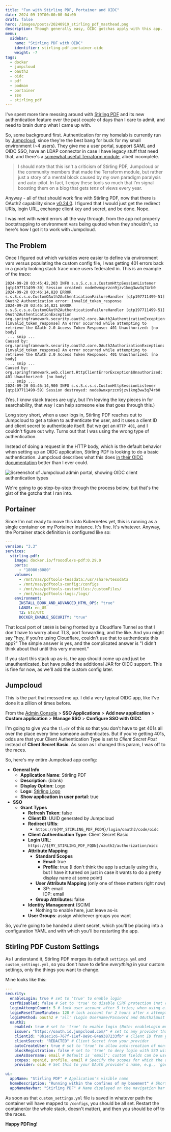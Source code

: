 ```yaml
---
title: "Fun with Stirling PDF, Portainer and OIDC"
date: 2024-09-19T00:00:00-04:00
draft: false
hero: /images/posts/20240919_stirling_pdf_masthead.png
description: Though generally easy, OIDC gotchas apply with this app.
menu:
  sidebar:
    name: "Stirling PDF with OIDC"
    identifier: stirling-pdf-portainer-oidc
    weight: -7
tags:
  - docker
  - jumpcloud
  - oauth2
  - oidc
  - pdf
  - podman
  - portainer
  - sso
  - stirling_pdf
---
```


I've spent more time messing around with [Stirling PDF](https://github.com/Stirling-Tools/Stirling-PDF.git) and its new authentication feature over the past couple of days than I care to admit, and need to brain dump what I came up with.

So, some background first. Authentication for my homelab is currently run by [Jumpcloud](https://jumpcloud.com), since they're the best bang for buck for my small environment (~4 users). They give me a user portal, support SAML and OIDC SSO, have an LDAP connector in case I have legacy stuff that need that, and there's a [somewhat useful Terraform module](https://registry.terraform.io/providers/Paynetworx/jumpcloud/), albeit incomplete.

> I should note that this isn't a criticism of Stirling PDF, Jumpcloud or the community members that made the Terraform module, but rather just a story of a mental block caused by my own paradigm paralysis and auto-pilot. In fact, I enjoy these tools so much that I'm signal boosting them on a blog that gets _tens_ of views every year.

Anyway - all of that should work fine with Stirling PDF, now that there is OAuth2 capability since [v0.24.0](https://github.com/Stirling-Tools/Stirling-PDF/releases/tag/v0.24.0). I figured that I would just get the redirect URIs, login URL, exchange client key and secret, and be done. Nope.

I was met with weird errors all the way through, from the app not properly bootstrapping to environment vars being quoted when they shouldn't, so here's how I got it to work with Jumpcloud.

## The Problem

Once I figured out which variables were easier to define via environment vars versus populating the custom config file, I was getting 401 errors back in a gnarly looking stack trace once users federated in. This is an example of the trace:

```plain
2024-09-20 03:45:42,203 INFO s.s.S.c.s.s.CustomHttpSessionListener [qtp197711499-30] Session created: node0wmxprzcn9jzv1kmg3ww3q74rb0
2024-09-20 03:46:14,820 ERROR s.s.S.c.s.o.CustomOAuth2AuthenticationFailureHandler [qtp197711499-51] OAuth2 Authentication error: invalid_token_response
2024-09-20 03:46:14,821 ERROR s.s.S.c.s.o.CustomOAuth2AuthenticationFailureHandler [qtp197711499-51] OAuth2AuthenticationException
org.springframework.security.oauth2.core.OAuth2AuthenticationException: [invalid_token_response] An error occurred while attempting to retrieve the OAuth 2.0 Access Token Response: 401 Unauthorized: [no body]
 ... snip ...
Caused by: org.springframework.security.oauth2.core.OAuth2AuthorizationException: [invalid_token_response] An error occurred while attempting to retrieve the OAuth 2.0 Access Token Response: 401 Unauthorized: [no body]
 ... snip ...
Caused by: org.springframework.web.client.HttpClientErrorException$Unauthorized: 401 Unauthorized: [no body]
 ... snip ...
2024-09-20 03:46:14,900 INFO s.s.S.c.s.s.CustomHttpSessionListener [qtp197711499-59] Session destroyed: node0wmxprzcn9jzv1kmg3ww3q74rb0
```

(Yes, I know stack traces are ugly, but I'm leaving the key pieces in for searchability, that way I can help someone else that goes through this.)

Long story short, when a user logs in, Stirling PDF reaches out to Jumpcloud to get a token to authenticate the user, and it uses a client ID and client secret to authenticate itself. But we get an `HTTP 401`, and I couldn't figure out why. Turns out that I was using the wrong type of authentication.

Instead of doing a request in the HTTP body, which is the default behavior when setting up an OIDC application, Stirling PDF is looking to do a basic authentication. Jumpcloud describes what this does [in their OIDC documentation](https://jumpcloud.com/support/sso-with-oidc#endpoint-configuration) better than I ever could.

![Screenshot of Jumpcloud admin portal, showing OIDC client authentication types](/images/posts/20240919_jumpcloud_oidc_authtype.png)

We're going to go step-by-step through the process below, but that's the gist of the gotcha that I ran into.

## Portainer

Since I'm not ready to move this into Kubernetes yet, this is running as a single container on my Portainer instance. It's fine. It's whatever. Anyway, the Portainer stack definition is configured like so:

```yaml
---
version: "3.3"
services:
  stirling-pdf:
    image: docker.io/frooodle/s-pdf:0.29.0
    ports:
      - "18080:8080"
    volumes:
      - /mnt/nas/pdftools-tessdata:/usr/share/tessdata
      - /mnt/nas/pdftools-config:/configs
      - /mnt/nas/pdftools-customfiles:/customFiles/
      - /mnt/nas/pdftools-logs:/logs/
    environment:
      INSTALL_BOOK_AND_ADVANCED_HTML_OPS: "true"
      LANGS: en_US
      TZ: Etc/UTC
      DOCKER_ENABLE_SECURITY: "true"
```

That local port of `18080` is being fronted by a Cloudflare Tunnel so that I don't have to worry about TLS, port forwarding, and the like. And you might say "hey, if you're using Cloudflare, couldn't use that to authenticate this app?" The simple answer is yes, and the complicated answer is "I didn't think about that until this very moment."

If you start this stack up as-is, the app should come up and just be unauthenticated, but have pulled the additional JAR for OIDC support. This is fine for now, as we'll add the custom config later.

## Jumpcloud

This is the part that messed me up. I did a very typical OIDC app, like I've done it a zillion of times before.

From the [Admin Console](https://console.jumpcloud.com/#/applications) > **SSO Applications** > **Add new application** > **Custom application** > **Manage SSO** > **Configure SSO with OIDC**.

I'm going to give you the `tl;dr` of this so that you don't have to get 401s all over the place every time someone authenticates. But if you're getting 401s, odds are that your Client Authentication Type is set to _Client Secret Post_ instead of **Client Secret Basic**. As soon as I changed this param, I was off to the races.

So, here's my entire Jumpcloud app config:

- **General Info**
  - **Application Name**: Stirling PDF
  - **Description**: (blank)
  - **Display Option**: Logo
  - **Logo**: [Stirling Logo](/images/posts/20240919_stirling_pdf_logo.png)
  - **Show application in user portal**: true
- **SSO**
  - **Grant Types**
    - **Refresh Token**: false
    - **Client ID**: UUID generated by Jumpcloud
    - **Redirect URIs**:
      - `https://${MY_STIRLING_PDF_FQDN}/login/oauth2/code/oidc`
    - **Client Authentication Type**: Client Secret Basic
    - **Login URL**: `https://${MY_STIRLING_PDF_FQDN}/oauth2/authorization/oidc`
    - **Attribute Mapping**
      - **Standard Scopes**
        - **Email**: true
        - **Profile**: true (I don't think the app is actually using this, but I have it turned on just in case it wants to do a pretty display name at some point)
      - **User Attribute Mapping** (only one of these matters right now)
        - SP: email  
          IDP: email
      - **Group Attributes**: false
    - **Identity Management** (SCIM)
      - Nothing to enable here, just leave as-is
    - **User Groups**: assign whichever groups you want

So, you're going to be handed a client secret, which you'll be placing into a configuration YAML and with which you'll be restarting the app.

## Stirling PDF Custom Settings

As I understand it, Stirling PDF merges its default `settings.yml` and `custom_settings.yml`, so you don't have to define _everything_ in your custom settings, only the things you want to change.

Mine looks like this:

```yaml
---
security:
  enableLogin: true # set to 'true' to enable login
  csrfDisabled: false # Set to 'true' to disable CSRF protection (not recommended for production)
  loginAttemptCount: 5 # lock user account after 5 tries; when using e.g. Fail2Ban you can deactivate the function with -1
  loginResetTimeMinutes: 120 # lock account for 2 hours after x attempts
  loginMethod: oauth2 # 'all' (Login Username/Password and OAuth2[must be enabled and configured]), 'normal'(only Login with Username/Password) or 'oauth2'(only Login with OAuth2)
  oauth2:
    enabled: true # set to 'true' to enable login (Note: enableLogin must also be 'true' for this to work)
    issuer: "https://oauth.id.jumpcloud.com/" # set to any provider that supports OpenID Connect Discovery (/.well-known/openid-configuration) end-point
    clientId: "8b1ec1c6-767f-11ef-8e9c-84a9387233fb" # Client ID from your provider
    clientSecret: "REDACTED" # Client Secret from your provider
    autoCreateUser: true # set to 'true' to allow auto-creation of non-existing users
    blockRegistration: false # set to 'true' to deny login with SSO without prior registration by an admin
    useAsUsername: email # Default is 'email'; custom fields can be used as the username
    scopes: openid, profile, email # Specify the scopes for which the application will request permissions
    provider: oidc # Set this to your OAuth provider's name, e.g., 'google' or 'keycloak'

ui:
  appName: "Stirling PDF" # Application's visible name
  homeDescription: "Running within the confines of my basement" # Short description or tagline shown on homepage.
  appNameNavbar: "Stirling PDF" # Name displayed on the navigation bar
```

As soon as that `custom_settings.yml` file is saved in whatever path the container will have mapped to `/configs`, you should be all set. Restart the container(or the whole stack, doesn't matter), and then you should be off to the races.

**Happy PDFing!**
